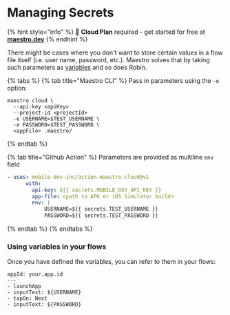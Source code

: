 # Managing Secrets

{% hint style="info" %}
🚀 **Cloud Plan** required - get started for free at [**maestro.dev**](https://www.maestro.dev/)
{% endhint %}

There might be cases where you don't want to store certain values in a flow file itself (i.e. user name, password, etc.). Maestro solves that by taking such parameters as [variables](managing-secrets.md#using-variables-in-your-flows) and so does Robin.

{% tabs %}
{% tab title="Maestro CLI" %}
Pass in parameters using the `-e` option:

```
maestro cloud \
  --api-key <apiKey>
  --project-id <projectId>
  -e USERNAME=$TEST_USERNAME \
  -e PASSWORD=$TEST_PASSWORD \
  <appFile> .maestro/
```
{% endtab %}

{% tab title="Github Action" %}
Parameters are provided as multiline `env` field

```yaml
- uses: mobile-dev-inc/action-maestro-cloud@v1
      with:
        api-key: ${{ secrets.MOBILE_DEV_API_KEY }}
        app-file: <path to APK or iOS Simulator build>
        env: |
            USERNAME=${{ secrets.TEST_USERNAME }}
            PASSWORD=${{ secrets.TEST_PASSWORD }}
```
{% endtab %}
{% endtabs %}

### Using variables in your flows

Once you have defined the variables, you can refer to them in your flows:

```
appId: your.app.id
---
- launchApp
- inputText: ${USERNAME}
- tapOn: Next
- inputText: ${PASSWORD}
```
